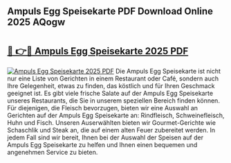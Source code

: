 ## Ampuls Egg Speisekarte PDF Download Online 2025 AQogw

# <h2><a href="http://gc8mzt3.nevu.top/?p=Ampuls+Egg+Speisekarte">🔗 👉🔴 Ampuls Egg Speisekarte 2025 PDF</a></h2>

[![Ampuls Egg Speisekarte 2025 PDF](https://i.imgur.com/dBaPXMq.png)](http://gc8mzt3.nevu.top/?p=Ampuls+Egg+Speisekarte)
Die Ampuls Egg Speisekarte ist nicht nur eine Liste von Gerichten in einem Restaurant oder Café, sondern auch Ihre Gelegenheit, etwas zu finden, das köstlich und für Ihren Geschmack geeignet ist. Es gibt viele frische Salate auf der Ampuls Egg Speisekarte unseres Restaurants, die Sie in unserem speziellen Bereich finden können. Für diejenigen, die Fleisch bevorzugen, bieten wir eine Auswahl an Gerichten auf der Ampuls Egg Speisekarte an: Rindfleisch, Schweinefleisch, Huhn und Fisch. Unseren Auserwählten bieten wir Gourmet-Gerichte wie Schaschlik und Steak an, die auf einem alten Feuer zubereitet werden. In jedem Fall sind wir bereit, Ihnen bei der Auswahl der Speisen auf der Ampuls Egg Speisekarte zu helfen und Ihnen einen bequemen und angenehmen Service zu bieten.
